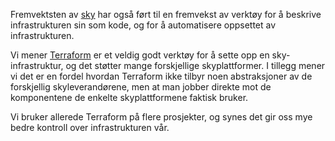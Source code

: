 Fremvektsten av [sky](https://radar.bekk.no/tech2016/arkitektur-og-plattform/public-cloud) har også ført til en fremvekst av verktøy for å beskrive infrastrukturen sin som kode, og for å automatisere oppsettet av infrastrukturen. 

Vi mener [Terraform](https://www.terraform.io/) er et veldig godt verktøy for å sette opp en sky-infrastruktur, og det støtter mange forskjellige skyplattformer. I tillegg mener vi det er en fordel hvordan Terraform ikke tilbyr noen abstraksjoner av de forskjellig skyleverandørene, men at man jobber direkte mot de komponentene de enkelte skyplattformene faktisk bruker.

Vi bruker allerede Terraform på flere prosjekter, og synes det gir oss mye bedre kontroll over infrastrukturen vår.
